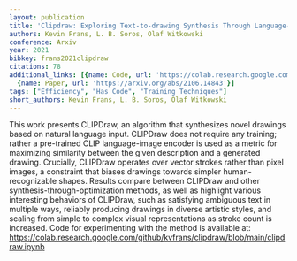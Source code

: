 ```yaml
---
layout: publication
title: 'Clipdraw: Exploring Text-to-drawing Synthesis Through Language-image Encoders'
authors: Kevin Frans, L. B. Soros, Olaf Witkowski
conference: Arxiv
year: 2021
bibkey: frans2021clipdraw
citations: 78
additional_links: [{name: Code, url: 'https://colab.research.google.com/github/kvfrans/clipdraw/blob/main/clipdraw.ipynb'},
  {name: Paper, url: 'https://arxiv.org/abs/2106.14843'}]
tags: ["Efficiency", "Has Code", "Training Techniques"]
short_authors: Kevin Frans, L. B. Soros, Olaf Witkowski
---
```

This work presents CLIPDraw, an algorithm that synthesizes novel drawings
based on natural language input. CLIPDraw does not require any training; rather
a pre-trained CLIP language-image encoder is used as a metric for maximizing
similarity between the given description and a generated drawing. Crucially,
CLIPDraw operates over vector strokes rather than pixel images, a constraint
that biases drawings towards simpler human-recognizable shapes. Results compare
between CLIPDraw and other synthesis-through-optimization methods, as well as
highlight various interesting behaviors of CLIPDraw, such as satisfying
ambiguous text in multiple ways, reliably producing drawings in diverse
artistic styles, and scaling from simple to complex visual representations as
stroke count is increased. Code for experimenting with the method is available
at:
https://colab.research.google.com/github/kvfrans/clipdraw/blob/main/clipdraw.ipynb